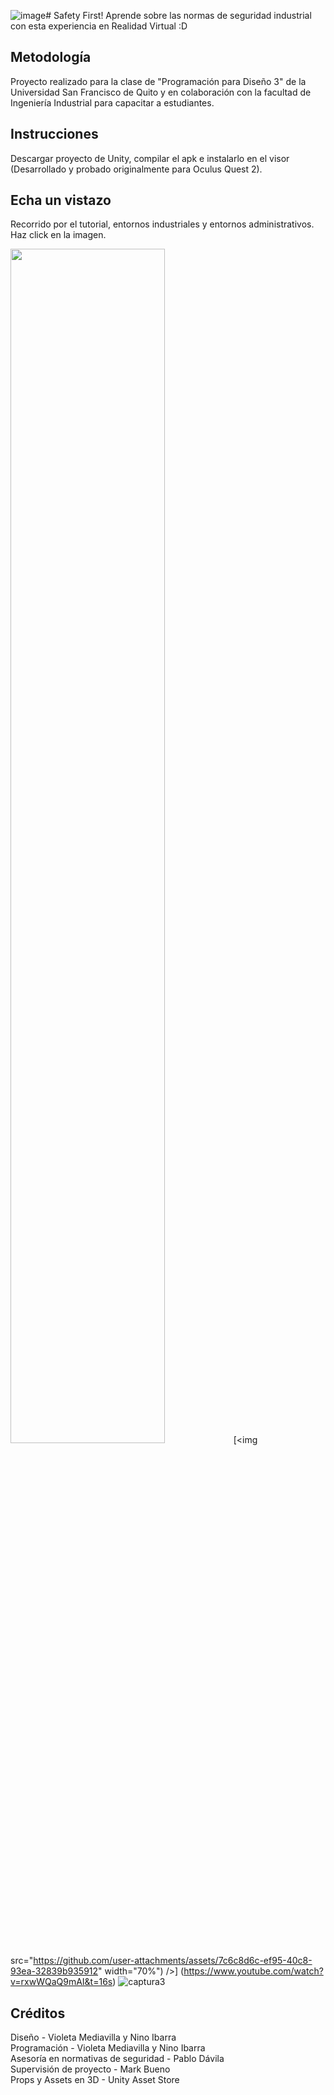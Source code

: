 ![image](https://github.com/user-attachments/assets/d5006c08-4279-43e1-a6b2-98b77ebd8027)# Safety First!
Aprende sobre las normas de seguridad industrial con esta experiencia en Realidad Virtual :D

## Metodología
Proyecto realizado para la clase de "Programación para Diseño 3" de la Universidad San Francisco de Quito y en colaboración con la facultad de Ingeniería Industrial para capacitar a estudiantes.

## Instrucciones
Descargar proyecto de Unity, compilar el apk e instalarlo en el visor (Desarrollado y probado originalmente para Oculus Quest 2).

## Echa un vistazo
Recorrido por el tutorial, entornos industriales y entornos administrativos. Haz click en la imagen.

[<img src="https://github.com/user-attachments/assets/7e0023b2-49d3-4f45-aab3-b0ead147ec24" width="70%" />](https://www.youtube.com/watch?v=rxwWQaQ9mAI&t=16s)
[<img src="https://github.com/user-attachments/assets/7c6c8d6c-ef95-40c8-93ea-32839b935912" width="70%") />] (https://www.youtube.com/watch?v=rxwWQaQ9mAI&t=16s)
![captura3](https://github.com/user-attachments/assets/52a36035-5eb6-4f6f-9219-92faa6e22304)



## Créditos
Diseño - Violeta Mediavilla y Nino Ibarra<br />
Programación - Violeta Mediavilla y Nino Ibarra<br />
Asesoría en normativas de seguridad - Pablo Dávila<br />
Supervisión de proyecto - Mark Bueno<br />
Props y Assets en 3D - Unity Asset Store
